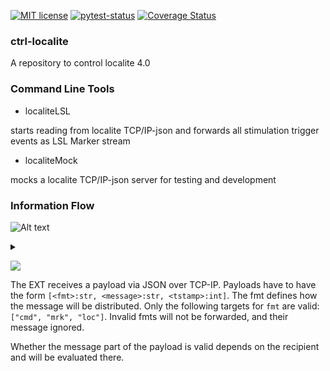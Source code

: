  [![MIT license](https://img.shields.io/badge/License-MIT-blue.svg)](https://en.wikipedia.org/wiki/MIT_License) [![pytest-status](https://github.com/pyreiz/ctrl-localite/workflows/pytest/badge.svg)](https://github.com/pyreiz/ctrl-localite/actions) [![Coverage Status](https://coveralls.io/repos/github/pyreiz/ctrl-localite/badge.svg?branch=develop)](https://coveralls.io/github/pyreiz/ctrl-localite?branch=develop)

### ctrl-localite

A repository to control localite 4.0 

### Command Line Tools

- localiteLSL

starts reading from localite TCP/IP-json and forwards all stimulation trigger
events as LSL Marker stream

- localiteMock

mocks a localite TCP/IP-json server for testing and development


### Information Flow
![Alt text](https://g.gravizo.com/source/custom_mark10?https://raw.githubusercontent.com/pyreiz/ctrl-localite/develop/README.md)
<details> 
<summary></summary>
custom_mark10
    digraph Flow { 
        rankdir=LR;     
        {
        node [shape = circle]
        node [style=filled]
        rankdir=LR;            
        QUEUE -> CTRL
        EXT -> QUEUE        
        CTRL -> LOC
        CTRL -> MRK
        LOC -> QUEUE   
        }
        fo[label="", shape=plaintext] 
        fo -> EXT
        to[label="", shape=plaintext] 
        lo[label="", shape=plaintext] 
        MRK -> to
        LOC -> lo
    }
custom_mark10
</details>

<img src='https://g.gravizo.com/svg?
    digraph Flow { 
        rankdir=LR;     
        {
        node [shape = circle]
        node [style=filled]
        rankdir=LR;            
        QUEUE -> CTRL
        EXT -> QUEUE        
        CTRL -> LOC
        CTRL -> MRK
        LOC -> QUEUE   
        }
        fo[label="", shape=plaintext] 
        fo -> EXT
        to[label="", shape=plaintext] 
        lo[label="", shape=plaintext] 
        MRK -> to
        LOC -> lo
    }
'/>

The EXT receives a payload via JSON over TCP-IP. Payloads have to have the form
`[<fmt>:str, <message>:str, <tstamp>:int]`. The fmt defines how the message will be distributed. Only the following targets for `fmt` are valid: `["cmd", "mrk", "loc"]`. Invalid fmts will not be forwarded, and their message ignored. 

Whether the message part of the payload is valid depends on the recipient and will be evaluated there.

